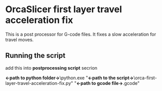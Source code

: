 # OrcaSlicer first layer travel acceleration fix
This is a post processor for G-code files. 
It fixes a slow acceleration for travel moves.

## Running the script
add this into **postprocessing script** secrion

**<-path to python folder->**\python.exe "**<-path to the script->**\orca-first-layer-travel-acceleration-fix.py" "**<-path to gcode file->**.gcode"
